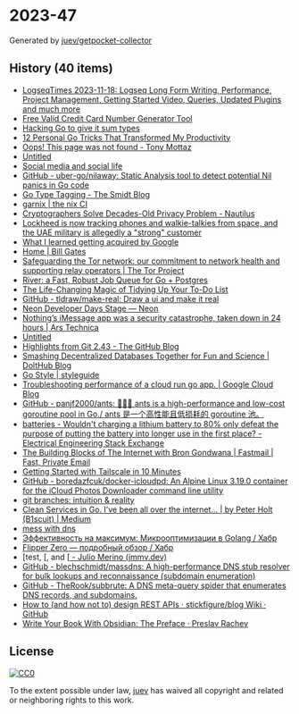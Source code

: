 # 2023-47

Generated by [juev/getpocket-collector](https://github.com/juev/getpocket-collector)

## History (40 items)

- [LogseqTimes 2023-11-18: Logseq Long Form Writing, Performance, Project Management, Getting Started Video, Queries, Updated Plugins and much more](https://www.logseqtimes.com/logseqtimes-2023-11-18/)
- [Free Valid Credit Card Number Generator Tool](https://cardgenerator.org)
- [Hacking Go to give it sum types](https://zackoverflow.dev/writing/hacking-go-to-give-it-sumtypes)
- [12 Personal Go Tricks That Transformed My Productivity](https://blog.devtrovert.com/p/12-personal-go-tricks-that-transformed)
- [Oops! This page was not found - Tony Mottaz](https://www.tonymottaz.com/code-for-computers-and-humans)
- [Untitled](https://www.uber.com/en-NL/blog/nilaway-practical-nil-panic-detection-for-go)
- [Social media and social life](https://ellie.wtf/posts/social-media-and-social-life)
- [GitHub - uber-go/nilaway: Static Analysis tool to detect potential Nil panics in Go code](https://github.com/uber-go/nilaway)
- [Go Type Tagging - The Smidt Blog](https://blog.smidt.dev/posts/go-type-tagging/)
- [garnix | the nix CI](https://garnix.io/blog/contextual-cli)
- [Cryptographers Solve Decades-Old Privacy Problem - Nautilus](https://nautil.us/cryptographers-solve-decades-old-privacy-problem-444899/)
- [Lockheed is now tracking phones and walkie-talkies from space, and the UAE military is allegedly a "strong" customer](https://jackpoulson.substack.com/p/lockheed-is-now-tracking-phones-and)
- [What I learned getting acquired by Google](https://shreyans.org/google)
- [Home | Bill Gates](https://www.gatesnotes.com)
- [Safeguarding the Tor network: our commitment to network health and supporting relay operators | The Tor Project](https://blog.torproject.org/tor-network-community-health-update/)
- [River: a Fast, Robust Job Queue for Go + Postgres](https://brandur.org/river)
- [The Life-Changing Magic of Tidying Up Your To-Do List](https://todoist.com/inspiration/life-changing-magic-tidying-todoist)
- [GitHub - tldraw/make-real: Draw a ui and make it real](https://github.com/tldraw/make-real)
- [Neon Developer Days Stage — Neon](https://devdays.neon.tech/stage)
- [Nothing’s iMessage app was a security catastrophe, taken down in 24 hours | Ars Technica](https://arstechnica.com/gadgets/2023/11/nothings-imessage-app-was-a-security-catastrophe-taken-down-in-24-hours/)
- [Untitled](https://brandonspark.github.io/150/)
- [Highlights from Git 2.43 - The GitHub Blog](https://github.blog/2023-11-20-highlights-from-git-2-43/)
- [Smashing Decentralized Databases Together for Fun and Science | DoltHub Blog](https://www.dolthub.com/blog/2023-11-20-smashing-decentralized-databases-together-for-fun-and-science/)
- [Go Style | styleguide](https://google.github.io/styleguide/go/)
- [Troubleshooting performance of a cloud run go app. | Google Cloud Blog](https://cloud.google.com/blog/products/serverless/troubleshooting-performance-of-a-cloud-run-go-app)
- [GitHub - panjf2000/ants: 🐜🐜🐜 ants is a high-performance and low-cost goroutine pool in Go./ ants 是一个高性能且低损耗的 goroutine 池。](https://github.com/panjf2000/ants)
- [batteries - Wouldn't charging a lithium battery to 80% only defeat the purpose of putting the battery into longer use in the first place? - Electrical Engineering Stack Exchange](https://electronics.stackexchange.com/questions/623358/wouldnt-charging-a-lithium-battery-to-80-only-defeat-the-purpose-of-putting-th)
- [The Building Blocks of The Internet with Bron Gondwana | Fastmail | Fast, Private Email](https://www.fastmail.com/blog/the-building-blocks-of-the-internet-with-bron-gondwana/)
- [Getting Started with Tailscale in 10 Minutes](https://tailscale.dev/blog/get-started-in-10-nov2023)
- [GitHub - boredazfcuk/docker-icloudpd: An Alpine Linux 3.19.0 container for the iCloud Photos Downloader command line utility](https://github.com/boredazfcuk/docker-icloudpd)
- [git branches: intuition & reality](https://jvns.ca/blog/2023/11/23/branches-intuition-reality/)
- [Clean Services in Go. I’ve been all over the internet… | by Peter Holt (B1scuit) | Medium](https://medium.com/@B1scuit/clean-services-in-go-63a7cc953841)
- [mess with dns](https://messwithdns.net)
- [Эффективность на максимум: Микрооптимизации в Golang / Хабр](https://habr.com/ru/companies/otus/articles/775192/)
- [Flipper Zero — подробный обзор / Хабр](https://habr.com/ru/articles/775706/)
- [test, [, and [[ - Julio Merino (jmmv.dev)](https://jmmv.dev/2020/03/test-bracket.html)
- [GitHub - blechschmidt/massdns: A high-performance DNS stub resolver for bulk lookups and reconnaissance (subdomain enumeration)](https://github.com/blechschmidt/massdns)
- [GitHub - TheRook/subbrute: A DNS meta-query spider that enumerates DNS records, and subdomains.](https://github.com/TheRook/subbrute)
- [How to (and how not to) design REST APIs · stickfigure/blog Wiki · GitHub](https://github.com/stickfigure/blog/wiki/How-to-(and-how-not-to)-design-REST-APIs)
- [Write Your Book With Obsidian: The Preface · Preslav Rachev](https://preslav.me/2023/11/24/write-yor-book-with-obsidian-preface/)

## License

[![CC0](https://mirrors.creativecommons.org/presskit/buttons/88x31/svg/cc-zero.svg)](https://creativecommons.org/publicdomain/zero/1.0/)

To the extent possible under law, [juev](https://github.com/juev) has waived all copyright and related or neighboring rights to this work.
